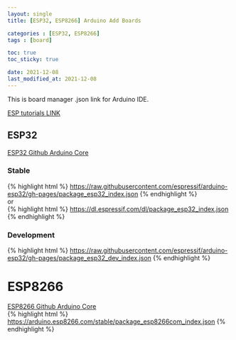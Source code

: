 ```yaml
---
layout: single
title: [ESP32, ESP8266] Arduino Add Boards 

categories : [ESP32, ESP8266]
tags : [board]

toc: true
toc_sticky: true

date: 2021-12-08
last_modified_at: 2021-12-08
---
```


This is board manager .json link for Arduino IDE.
<br>

[ESP tutorials LINK](https://randomnerdtutorials.com/installing-the-esp32-board-in-arduino-ide-windows-instructions/)
<br>

## ESP32
[ESP32 Github Arduino Core](https://github.com/espressif/arduino-esp32)

### Stable
{% highlight html %}
https://raw.githubusercontent.com/espressif/arduino-esp32/gh-pages/package_esp32_index.json
{% endhighlight %}
<br>
or
<br>
{% highlight html %}
https://dl.espressif.com/dl/package_esp32_index.json
{% endhighlight %}
<br>

### Development
{% highlight html %}
https://raw.githubusercontent.com/espressif/arduino-esp32/gh-pages/package_esp32_dev_index.json
{% endhighlight %}
<br>

# ESP8266
[ESP8266 Github Arduino Core](https://github.com/esp8266/Arduino)
<br>
{% highlight html %}
https://arduino.esp8266.com/stable/package_esp8266com_index.json
{% endhighlight %}
<br>